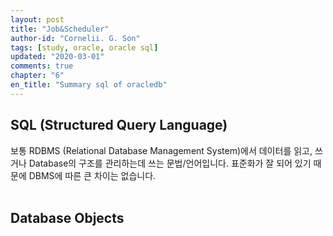 ```yaml
---
layout: post
title: "Job&Scheduler"
author-id: "Cornelii. G. Son"
tags: [study, oracle, oracle sql]
updated: "2020-03-01"
comments: true
chapter: "6"
en_title: "Summary sql of oracledb"
---
```


## SQL (Structured Query Language)
보통 RDBMS (Relational Database Management System)에서 데이터를 읽고, 쓰거나 Database의 구조를 
관리하는데 쓰는 문법/언어입니다. 표준화가 잘 되어 있기 때문에 DBMS에 따른 큰 차이는 없습니다.
<br/>
<br/>

## Database Objects
<br/>
<br/>
<br/>

## 
